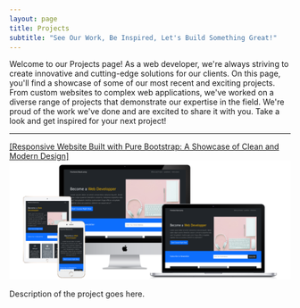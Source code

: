 ```yaml
---
layout: page
title: Projects
subtitle: "See Our Work, Be Inspired, Let's Build Something Great!"
---
```

Welcome to our Projects page! As a web developer, we're always striving to create innovative and cutting-edge solutions for our clients. On this page, you'll find a showcase of some of our most recent and exciting projects. From custom websites to complex web applications, we've worked on a diverse range of projects that demonstrate our expertise in the field. We're proud of the work we've done and are excited to share it with you. Take a look and get inspired for your next project!

---
[[Responsive Website Built with Pure Bootstrap: A Showcase of Clean and Modern Design]<img src="/assets/certificates/all-devices-white.png" alt="Alt Text">](https://link-to-project.com)

Description of the project goes here.

